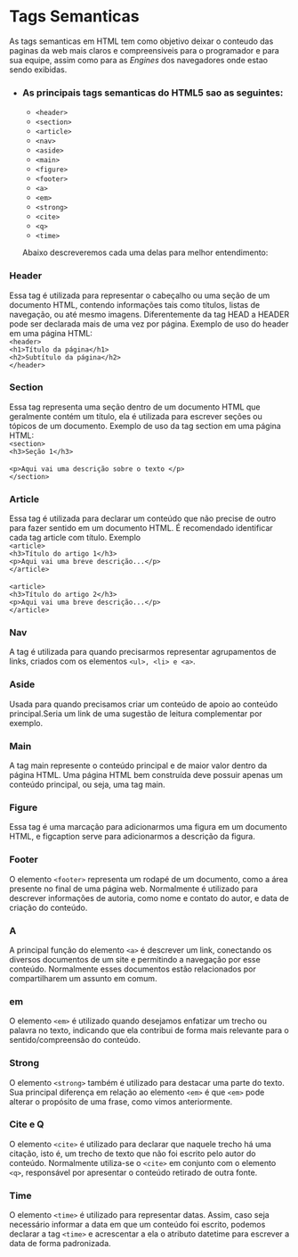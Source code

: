 # Tags Semanticas

As tags semanticas em HTML tem como objetivo deixar o conteudo das paginas da web mais claros e compreensiveis para o programador e para sua equipe, assim como para as *Engines* dos navegadores onde estao sendo exibidas.

* ### As principais tags semanticas do HTML5 sao as seguintes:
  * `<header>`
  * `<section>`
  * `<article>`
  * `<nav>`
  * `<aside>`
  * `<main>`
  * `<figure>`
  * `<footer>`
  * `<a>`
  * `<em>`
  * `<strong>`
  * `<cite>`
  * `<q>`
  * `<time>`
  
  
  Abaixo descreveremos cada uma delas para melhor entendimento:
  
### Header
Essa tag é utilizada para representar o cabeçalho ou uma seção de um documento HTML, contendo informações tais como títulos, listas de navegação, ou até mesmo imagens.
Diferentemente da tag HEAD a HEADER pode ser declarada mais de uma vez por página.
Exemplo de uso do header em uma página HTML:
       <br> `<header>` 
          <br>`<h1>Título da página</h1>`<br>
          `<h2>Subtítulo da página</h2>`
        <br>`</header>`

### Section
Essa tag representa uma seção dentro de um documento HTML que geralmente contém um título, ela é utilizada para escrever seções ou tópicos de um documento. Exemplo de uso da tag section em uma página HTML:
<br>`<section>`
    <br>`<h3>Seção 1</h3>`  
   <br> `<p>Aqui vai uma descrição sobre o texto </p>`
 <br>`</section>`
 
 ### Article
Essa tag é utilizada para declarar um conteúdo que não precise de outro para fazer sentido em um documento HTML. É recomendado identificar cada tag article com título. Exemplo
<br>`<article>`
 <br>   `<h3>Título do artigo 1</h3>`
   <br>   `<p>Aqui vai uma breve descrição...</p>`
<br>`</article> `             
<br>`<article>`
 <br>   `<h3>Título do artigo 2</h3>`
  <br>    `<p>Aqui vai uma breve descrição...</p>`
<br>`</article>`

### Nav
A tag é utilizada para quando precisarmos representar agrupamentos de links, criados com os elementos `<ul>, <li> e <a>`.

### Aside
Usada para quando precisamos criar um conteúdo de apoio ao conteúdo principal.Seria um link de uma sugestão de leitura complementar por exemplo.

### Main
A tag main represente o conteúdo principal e de maior valor dentro da página HTML. Uma página HTML bem construída deve possuir apenas um conteúdo principal, ou seja, uma tag main.

### Figure
Essa tag é uma marcação para adicionarmos uma figura em um documento HTML, e figcaption serve para adicionarmos a descrição da figura.

 ### Footer
O elemento `<footer>` representa um rodapé de um documento, como a área presente no final de uma página web. Normalmente é utilizado para descrever informações de autoria, como nome e contato do autor, e data de criação do conteúdo.

### A
A principal função do elemento `<a>` é descrever um link, conectando os diversos documentos de um site e permitindo a navegação por esse conteúdo. Normalmente esses documentos estão relacionados por compartilharem um assunto em comum.

### em
O elemento `<em>` é utilizado quando desejamos enfatizar um trecho ou palavra no texto, indicando que ela contribui de forma mais relevante para o sentido/compreensão do conteúdo.

### Strong
O elemento `<strong>` também é utilizado para destacar uma parte do texto. Sua principal diferença em relação ao elemento `<em>` é que `<em>` pode alterar o propósito de uma frase, como vimos anteriormente.

### Cite e Q
O elemento `<cite>` é utilizado para declarar que naquele trecho há uma citação, isto é, um trecho de texto que não foi escrito pelo autor do conteúdo. Normalmente utiliza-se o `<cite>` em conjunto com o elemento `<q>`, responsável por apresentar o conteúdo retirado de outra fonte.

### Time
O elemento `<time>` é utilizado para representar datas. Assim, caso seja necessário informar a data em que um conteúdo foi escrito, podemos declarar a tag `<time>` e acrescentar a ela o atributo datetime para escrever a data de forma padronizada.


